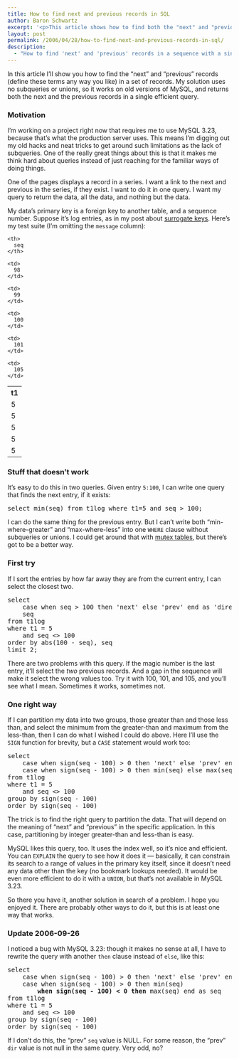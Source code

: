```yaml
---
title: How to find next and previous records in SQL
author: Baron Schwartz
excerpt: '<p>This article shows how to find both the "next" and "previous" records in a set, with a single efficient query that uses no subqueries or unions.</p>'
layout: post
permalink: /2006/04/28/how-to-find-next-and-previous-records-in-sql/
description:
  - "How to find 'next' and 'previous' records in a sequence with a single SQL statement and no subqueries or unions.  Works on MySQL 3.23."
---
```

In this article I&#8217;ll show you how to find the &#8220;next&#8221; and &#8220;previous&#8221; records (define these terms any way you like) in a set of records. My solution uses no subqueries or unions, so it works on old versions of MySQL, and returns both the next and the previous records in a single efficient query.

### Motivation

I&#8217;m working on a project right now that requires me to use MySQL 3.23, because that&#8217;s what the production server uses. This means I&#8217;m digging out my old hacks and neat tricks to get around such limitations as the lack of subqueries. One of the really great things about this is that it makes me think hard about queries instead of just reaching for the familiar ways of doing things.

One of the pages displays a record in a series. I want a link to the next and previous in the series, if they exist. I want to do it in one query. I want my query to return the data, all the data, and nothing but the data.

My data&#8217;s primary key is a foreign key to another table, and a sequence number. Suppose it&#8217;s log entries, as in my post about [surrogate keys][1]. Here&#8217;s my test suite (I&#8217;m omitting the `message` column):

<table class="borders collapsed">
  <tr>
    <th>
      t1
    </th>
    
    <th>
      seq
    </th>
  </tr>
  
  <tr>
    <td>
      5
    </td>
    
    <td>
      98
    </td>
  </tr>
  
  <tr>
    <td>
      5
    </td>
    
    <td>
      99
    </td>
  </tr>
  
  <tr>
    <td>
      5
    </td>
    
    <td>
      100
    </td>
  </tr>
  
  <tr>
    <td>
      5
    </td>
    
    <td>
      101
    </td>
  </tr>
  
  <tr>
    <td>
      5
    </td>
    
    <td>
      105
    </td>
  </tr>
</table>

### Stuff that doesn&#8217;t work

It&#8217;s easy to do this in two queries. Given entry `5:100`, I can write one query that finds the next entry, if it exists:

<pre>select min(seq) from t1log where t1=5 and seq &gt; 100;</pre>

I can do the same thing for the previous entry. But I can&#8217;t write both &#8220;min-where-greater&#8221; and &#8220;max-where-less&#8221; into one `WHERE` clause without subqueries or unions. I could get around that with [mutex tables][2], but there&#8217;s got to be a better way.

### First try

If I sort the entries by how far away they are from the current entry, I can select the closest two.

<pre>select 
    case when seq &gt; 100 then 'next' else 'prev' end as 'direction',
    seq
from t1log
where t1 = 5
    and seq &lt;&gt; 100
order by abs(100 - seq), seq
limit 2;</pre>

There are two problems with this query. If the magic number is the last entry, it&#8217;ll select the *two* previous records. And a gap in the sequence will make it select the wrong values too. Try it with 100, 101, and 105, and you&#8217;ll see what I mean. Sometimes it works, sometimes not.

### One right way

If I can partition my data into two groups, those greater than and those less than, and select the minimum from the greater-than and maximum from the less-than, then I can do what I wished I could do above. Here I&#8217;ll use the `SIGN` function for brevity, but a `CASE` statement would work too:

<pre>select
    case when sign(seq - 100) &gt; 0 then 'next' else 'prev' end as dir,
    case when sign(seq - 100) &gt; 0 then min(seq) else max(seq) end as seq
from t1log
where t1 = 5
    and seq &lt;&gt; 100
group by sign(seq - 100)
order by sign(seq - 100)</pre>

The trick is to find the right query to partition the data. That will depend on the meaning of &#8220;next&#8221; and &#8220;previous&#8221; in the specific application. In this case, partitioning by integer greater-than and less-than is easy.

MySQL likes this query, too. It uses the index well, so it&#8217;s nice and efficient. You can `EXPLAIN` the query to see how it does it &#8212; basically, it can constrain its search to a range of values in the primary key itself, since it doesn&#8217;t need any data other than the key (no bookmark lookups needed). It would be even more efficient to do it with a `UNION`, but that&#8217;s not available in MySQL 3.23.

So there you have it, another solution in search of a problem. I hope you enjoyed it. There are probably other ways to do it, but this is at least one way that works.

### Update 2006-09-26

I noticed a bug with MySQL 3.23: though it makes no sense at all, I have to rewrite the query with another `then` clause instead of `else`, like this:

<pre>select
    case when sign(seq - 100) &gt; 0 then 'next' else 'prev' end as dir,
    case when sign(seq - 100) &gt; 0 then min(seq)
        <strong>when sign(seq - 100) &lt; 0 then</strong> max(seq) end as seq
from t1log
where t1 = 5
    and seq &lt;&gt; 100
group by sign(seq - 100)
order by sign(seq - 100)</pre>

If I don&#8217;t do this, the &#8220;prev&#8221; `seq` value is NULL. For some reason, the &#8220;prev&#8221; `dir` value is not null in the same query. Very odd, no?

 [1]: /blog/2006/04/20/sequences-and-surrogate-keys-in-generic-sql/
 [2]: /blog/2005/09/22/mutex-tables-in-sql/